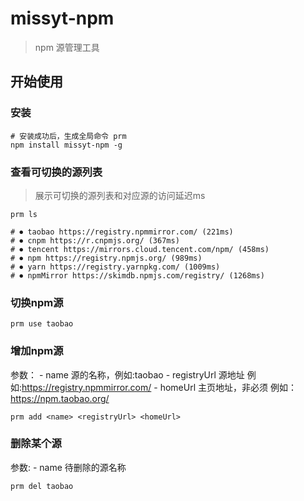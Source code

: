 # missyt-npm
> npm 源管理工具

## 开始使用
### 安装
```shell
# 安装成功后，生成全局命令 prm
npm install missyt-npm -g
```

### 查看可切换的源列表
> 展示可切换的源列表和对应源的访问延迟ms
```shell
prm ls

# ⏺ taobao https://registry.npmmirror.com/ (221ms)  
# ⏺ cnpm https://r.cnpmjs.org/ (367ms)  
# ⏺ tencent https://mirrors.cloud.tencent.com/npm/ (458ms)  
# ⏺ npm https://registry.npmjs.org/ (989ms)  
# ⏺ yarn https://registry.yarnpkg.com/ (1009ms)  
# ⏺ npmMirror https://skimdb.npmjs.com/registry/ (1268ms) 
```

### 切换npm源
```shell
prm use taobao
```

### 增加npm源
参数：
    - name 源的名称，例如:taobao
    - registryUrl 源地址 例如:https://registry.npmmirror.com/
    - homeUrl 主页地址，非必须 例如：https://npm.taobao.org/
```shell
prm add <name> <registryUrl> <homeUrl>
```

### 删除某个源
参数:
    - name 待删除的源名称
```shell
prm del taobao
```